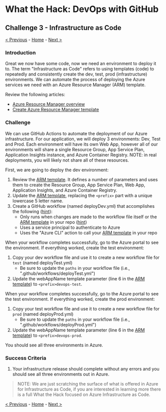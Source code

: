 # What the Hack: DevOps with GitHub 

## Challenge 3 - Infrastructure as Code
[< Previous](challenge02.md) - [Home](../readme.md) - [Next >](challenge04.md)

### Introduction

Great we now have some code, now we need an environment to deploy it to. The term "Infrastructure as Code" refers to using templates (code) to repeatedly and consistently create the dev, test, prod (infrastructure) environments. We can automate the process of deploying the Azure services we need with an Azure Resource Manager (ARM) template. 

Review the following articles:

- [Azure Resource Manager overview](https://docs.microsoft.com/en-us/azure/azure-resource-manager/resource-group-overview)
- [Create Azure Resource Manager template](https://docs.microsoft.com/en-us/azure/azure-resource-manager/how-to-create-template)


### Challenge

We can use GitHub Actions to automate the deployment of our Azure infrastructure. For our application, we will deploy 3 environments: Dev, Test and Prod. Each environment will have its own Web App, however all of our environments will share a single Resource Group, App Service Plan, Application Insights instance, and Azure Container Registry. NOTE: in real deployments, you will likely not share all of these resources.

First, we are going to deploy the dev environment:

1. Review the [ARM template](./Code/ARM-Templates/container-webapp-template.json). It defines a number of parameters and uses them to create the Resource Group, App Service Plan, Web App, Application Insights, and Azure Container Registry.
2. Update the [ARM template](./Code/ARM-Templates/container-webapp-template.json), replacing the `<prefix>` part with a unique lowercase 5 letter name.
3. Create a GitHub workflow (named deployDev.yml) that accomplishes the following ([hint](https://docs.microsoft.com/en-us/azure/azure-resource-manager/templates/deploy-github-actions)):
    - Only runs when changes are made to the workflow file itself or the [ARM template](./Code/ARM-Templates/container-webapp-template.json) in your repo ([hint](https://docs.microsoft.com/en-us/azure/azure-resource-manager/templates/deploy-github-actions#create-workflow))
    - Uses a service principal to authenticate to Azure
    - Uses the "Azure CLI" action to call your [ARM template](./Code/ARM-Templates/container-webapp-template.json) in your repo

When your workflow completes successfully, go to the Azure portal to see the environment. If everything worked, create the test environment:

1. Copy your dev workflow file and use it to create a new workflow file for `test` (named deployTest.yml)
    - Be sure to update the `paths` in your workflow file (i.e., ".github/workflows/deployTest.yml")
2. Update the webAppName template parameter (line 6 in the [ARM template](./Code/ARM-Templates/container-webapp-template.json)) to `<prefix>devops-test`.

When your workflow completes successfully, go to the Azure portal to see the test environment. If everything worked, create the prod environment:

1. Copy your test workflow file and use it to create a new workflow file for `prod` (named deployProd.yml)
    - Be sure to update the `paths` in your workflow file (i.e., ".github/workflows/deployProd.yml")
2. Update the webAppName template parameter (line 6 in the [ARM template](./Code/ARM-Templates/container-webapp-template.json)) to `<prefix>devops-prod`.

You should see all three environments in Azure.

### Success Criteria

1. Your infrastructure release should complete without any errors and you should see all three environments out in Azure. 

> NOTE: We are just scratching the surface of what is offered in Azure for Infrastructure as Code, if you are interested in learning more there is a full What the Hack focused on Azure Infrastructure as Code.

[< Previous](challenge02.md) - [Home](../readme.md) - [Next >](challenge04.md)